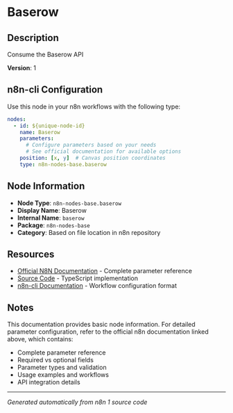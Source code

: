 # Baserow

## Description

Consume the Baserow API

**Version**: 1

## n8n-cli Configuration

Use this node in your n8n workflows with the following type:

```yaml
nodes:
  - id: ${unique-node-id}
    name: Baserow
    parameters:
      # Configure parameters based on your needs
      # See official documentation for available options
    position: [x, y]  # Canvas position coordinates
    type: n8n-nodes-base.baserow
```

## Node Information

- **Node Type**: `n8n-nodes-base.baserow`
- **Display Name**: Baserow
- **Internal Name**: `baserow`
- **Package**: `n8n-nodes-base`
- **Category**: Based on file location in n8n repository

## Resources

- [Official N8N Documentation](https://docs.n8n.io/integrations/builtin/app-nodes/n8n-nodes-base.baserow/) - Complete parameter reference
- [Source Code](https://github.com/n8n-io/n8n/blob/master/packages/nodes-base/nodes/Baserow/Baserow.node.ts) - TypeScript implementation
- [n8n-cli Documentation](https://github.com/edenreich/n8n-cli) - Workflow configuration format

## Notes

This documentation provides basic node information. For detailed parameter configuration, 
refer to the official n8n documentation linked above, which contains:

- Complete parameter reference
- Required vs optional fields
- Parameter types and validation
- Usage examples and workflows
- API integration details

---
*Generated automatically from n8n 1 source code*
